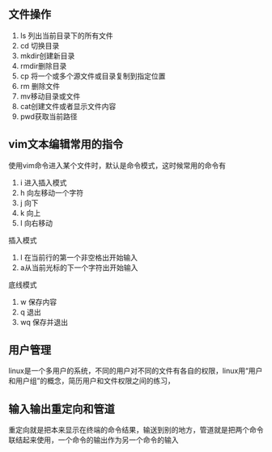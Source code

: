 
## 文件操作
1. ls 列出当前目录下的所有文件
2. cd 切换目录
3. mkdir创建新目录
4. rmdir删除目录
5. cp 将一个或多个源文件或目录复制到指定位置
6. rm 删除文件
7. mv移动目录或文件
8. cat创建文件或者显示文件内容
9. pwd获取当前路径


## vim文本编辑常用的指令
使用vim命令进入某个文件时，默认是命令模式，这时候常用的命令有
1. i 进入插入模式
2. h 向左移动一个字符
3. j 向下
4. k 向上
5. l 向右移动

插入模式
1. l 在当前行的第一个非空格出开始输入
2. a从当前光标的下一个字符出开始输入

底线模式
1. w 保存内容
2. q 退出
3. wq 保存并退出


## 用户管理
linux是一个多用户的系统，不同的用户对不同的文件有各自的权限，linux用“用户和用户组”的概念，简历用户和文件权限之间的练习，


## 输入输出重定向和管道
重定向就是把本来显示在终端的命令结果，输送到别的地方，管道就是把两个命令联结起来使用，一个命令的输出作为另一个命令的输入

